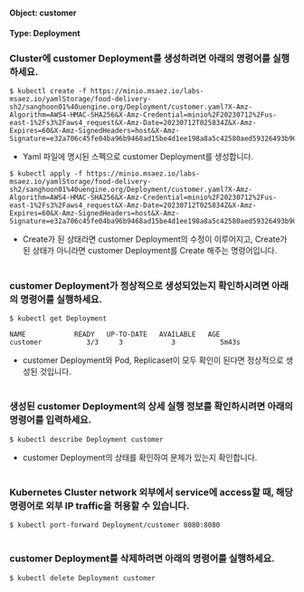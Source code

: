 
#### Object: customer
#### Type: Deployment

### Cluster에 customer Deployment를 생성하려면 아래의 명령어를 실행하세요.

```
$ kubectl create -f https://minio.msaez.io/labs-msaez.io/yamlStorage/food-delivery-sh2/sanghoon01%40uengine.org/Deployment/customer.yaml?X-Amz-Algorithm=AWS4-HMAC-SHA256&X-Amz-Credential=minio%2F20230712%2Fus-east-1%2Fs3%2Faws4_request&X-Amz-Date=20230712T025834Z&X-Amz-Expires=60&X-Amz-SignedHeaders=host&X-Amz-Signature=e32a706c45fe04ba96b9468ad15be4d1ee198a8a5c42580aed59326493b90c99
```
- Yaml 파일에 명시된 스펙으로 customer Deployment를 생성합니다.

```
$ kubectl apply -f https://minio.msaez.io/labs-msaez.io/yamlStorage/food-delivery-sh2/sanghoon01%40uengine.org/Deployment/customer.yaml?X-Amz-Algorithm=AWS4-HMAC-SHA256&X-Amz-Credential=minio%2F20230712%2Fus-east-1%2Fs3%2Faws4_request&X-Amz-Date=20230712T025834Z&X-Amz-Expires=60&X-Amz-SignedHeaders=host&X-Amz-Signature=e32a706c45fe04ba96b9468ad15be4d1ee198a8a5c42580aed59326493b90c99
```
- Create가 된 상태라면 customer Deployment의 수정이 이루어지고, Create가 된 상태가 아니라면 customer Deployment를 Create 해주는 명령어입니다.  
#

### customer Deployment가 정상적으로 생성되었는지 확인하시려면 아래의 명령어를 실행하세요.

```
$ kubectl get Deployment

NAME            READY   UP-TO-DATE   AVAILABLE   AGE
customer           3/3     3            3           5m43s

```
- customer Deployment와 Pod, Replicaset이 모두 확인이 된다면 정상적으로 생성된 것입니다.
#

### 생성된 customer Deployment의 상세 실행 정보를 확인하시려면 아래의 명령어를 입력하세요.

```
$ kubectl describe Deployment customer
```
- customer Deployment의 상태를 확인하여 문제가 있는지 확인합니다. 
#

### Kubernetes Cluster network 외부에서 service에 access할 때, 해당 명령어로 외부 IP traffic을 허용할 수 있습니다.

```
$ kubectl port-forward Deployment/customer 8080:8080
```
#

### customer Deployment를 삭제하려면 아래의 명령어를 실행하세요.

```
$ kubectl delete Deployment customer
```
#

